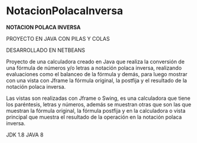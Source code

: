 # NotacionPolacaInversa

**NOTACION POLACA INVERSA**

PROYECTO EN JAVA CON PILAS Y COLAS

DESARROLLADO EN NETBEANS

Proyecto de una calculadora creado en Java que realiza la conversión de una fórmula de números y/o letras a notación polaca inversa, realizando evaluaciones como el balanceo de la fórmula y demás, para luego mostrar con una vista con Jframe la fórmula original, la postfija y el resultado de la notación polaca inversa.

Las vistas son realizadas con Jframe o Swing, es una calculadora que tiene los paréntesis, letras y números, además se muestran otras que son las que muestran la fórmula original, la fórmula postfija y en la calculadora o vista principal que muestra el resultado de la operación en la notación polaca inversa.

JDK 1.8
JAVA 8
